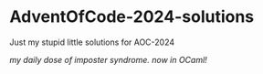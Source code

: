 # AdventOfCode-2024-solutions

Just my stupid little solutions for AOC-2024

_my daily dose of imposter syndrome. now in OCaml!_
